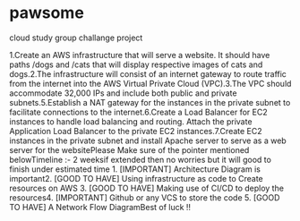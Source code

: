 # pawsome
cloud study group challange project
 
1.Create an AWS infrastructure that will serve a website. It should have paths /dogs and /cats that will display respective images of cats and dogs.2.The infrastructure will consist of an internet gateway to route traffic from the internet into the AWS Virtual Private Cloud (VPC).3.The VPC should accommodate 32,000 IPs and include both public and private subnets.5.Establish a NAT gateway for the instances in the private subnet to facilitate connections to the internet.6.Create a Load Balancer for EC2 instances to handle load balancing and routing. Attach the private Application Load Balancer to the private EC2 instances.7.Create EC2 instances in the private subnet and install Apache server to serve as a web server for the websitePlease Make sure of the pointer mentioned belowTimeline :- 2 weeksif extended then no worries but it will good to finish under estimated time 1. [IMPORTANT] Architecture Diagram is important2. [GOOD TO HAVE] Using infrastructure as code to Create resources on AWS 3. [GOOD TO HAVE] Making use of CI/CD to deploy the resources4. [IMPORTANT] Github or any VCS to store the code 5. [GOOD TO HAVE] A Network Flow DiagramBest of luck !!
